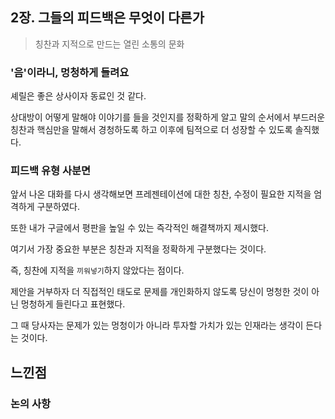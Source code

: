 ## 2장. 그들의 피드백은 무엇이 다른가

> 칭찬과 지적으로 만드는 열린 소통의 문화

### '음'이라니, 멍청하게 들려요

셰릴은 좋은 상사이자 동료인 것 같다.  

상대방이 어떻게 말해야 이야기를 들을 것인지를 정확하게 알고 말의 순서에서 부드러운 칭찬과 핵심만을 말해서 경청하도록 하고 이후에 팀적으로 더 성장할 수 있도록 솔직했다.  

### 피드백 유형 사분면  

앞서 나온 대화를 다시 생각해보면 프레젠테이션에 대한 칭찬, 수정이 필요한 지적을 엄격하게 구분하였다.  

또한 내가 구글에서 평판을 높일 수 있는 즉각적인 해결책까지 제시했다.  

여기서 가장 중요한 부분은 칭찬과 지적을 정확하게 구분했다는 것이다.  

즉, 칭찬에 지적을 `끼워넣기`하지 않았다는 점이다.  

제안을 거부하자 더 직접적인 태도로 문제를 개인화하지 않도록 당신이 멍청한 것이 아닌 멍청하게 들린다고 표현했다.

그 때 당사자는 문제가 있는 멍청이가 아니라 투자할 가치가 있는 인재라는 생각이 든다는 것이다.

## 느낀점

### 논의 사항